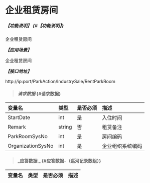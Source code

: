 # 企业租赁房间

##### _【功能说明】_ {#【功能说明】}
企业租赁房间

_**【应用场景】**_

企业租赁房间

_**【接口地址】**_

http://ip:port/ParkAction/IndustrySale/RentParkRoom



> #### _请求数据_ {#请求数据}

| 变量名 | 类型 | 是否必须 | 描述 |
| :--- | :--- | :--- | :--- |
| StartDate | int | 是 | 入住时间 |
| Remark | string | 否 | 租赁备注 |
| ParkRoomSysNo| int | 是  | 房间编码|
| OrganizationSysNo | int | 是 | 企业组织系统编码 |




> #### _应答数据 _ {#应答数据-（巡河记录数组）}

| 变量名 | 类型 | 是否必须 | 描述 |
| :--- | :--- | :--- | :--- |



